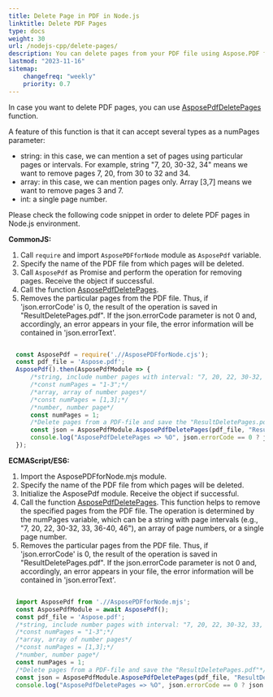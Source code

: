 ```yaml
---
title: Delete Page in PDF in Node.js
linktitle: Delete PDF Pages
type: docs
weight: 30
url: /nodejs-cpp/delete-pages/
description: You can delete pages from your PDF file using Aspose.PDF for Node.js via C++.
lastmod: "2023-11-16"
sitemap:
    changefreq: "weekly"
    priority: 0.7
---
```


In case you want to delete PDF pages, you can use [AsposePdfDeletePages](https://reference.aspose.com/pdf/nodejs-cpp/organize/asposepdfdeletepages/) function. 

A feature of this function is that it can accept several types as a numPages parameter:

- string: in this case, we can mention a set of pages using particular pages or intervals. For example, string "7, 20, 30-32, 34" means we want to remove pages 7, 20, from 30 to 32 and 34.
- array: in this case, we can mention pages only. Array [3,7] means we want to remove pages 3 and 7.
- int: a single page number.

Please check the following code snippet in order to delete PDF pages in Node.js environment.

**CommonJS:**

1. Call `require` and import `AsposePDFforNode` module as `AsposePdf` variable.
1. Specify the name of the PDF file from which pages will be deleted.
1. Call `AsposePdf` as Promise and perform the operation for removing pages. Receive the object if successful.
1. Call the function [AsposePdfDeletePages](https://reference.aspose.com/pdf/nodejs-cpp/organize/asposepdfdeletepages/). 
1. Removes the particular pages from the PDF file. Thus, if 'json.errorCode' is 0, the result of the operation is saved in "ResultDeletePages.pdf". If the json.errorCode parameter is not 0 and, accordingly, an error appears in your file, the error information will be contained in 'json.errorText'.

```js

  const AsposePdf = require('.//AsposePDFforNode.cjs');
  const pdf_file = 'Aspose.pdf';
  AsposePdf().then(AsposePdfModule => {
      /*string, include number pages with interval: "7, 20, 22, 30-32, 33, 36-40, 46"*/
      /*const numPages = "1-3";*/
      /*array, array of number pages*/
      /*const numPages = [1,3];*/
      /*number, number page*/
      const numPages = 1;
      /*Delete pages from a PDF-file and save the "ResultDeletePages.pdf"*/
      const json = AsposePdfModule.AsposePdfDeletePages(pdf_file, "ResultDeletePages.pdf", numPages);
      console.log("AsposePdfDeletePages => %O", json.errorCode == 0 ? json.fileNameResult : json.errorText);
  });
```

**ECMAScript/ES6:**

1. Import the AsposePDFforNode.mjs module.
1. Specify the name of the PDF file from which pages will be deleted.
1. Initialize the AsposePdf module. Receive the object if successful.
1. Call the function [AsposePdfDeletePages](https://reference.aspose.com/pdf/nodejs-cpp/organize/asposepdfdeletepages/). This function helps to remove the specified pages from the PDF file. The operation is determined by the numPages variable, which can be a string with page intervals (e.g., "7, 20, 22, 30-32, 33, 36-40, 46"), an array of page numbers, or a single page number.
1. Removes the particular pages from the PDF file. Thus, if 'json.errorCode' is 0, the result of the operation is saved in "ResultDeletePages.pdf". If the json.errorCode parameter is not 0 and, accordingly, an error appears in your file, the error information will be contained in 'json.errorText'.

```js

  import AsposePdf from './/AsposePDFforNode.mjs';
  const AsposePdfModule = await AsposePdf();
  const pdf_file = 'Aspose.pdf';
  /*string, include number pages with interval: "7, 20, 22, 30-32, 33, 36-40, 46"*/
  /*const numPages = "1-3";*/
  /*array, array of number pages*/
  /*const numPages = [1,3];*/
  /*number, number page*/
  const numPages = 1;
  /*Delete pages from a PDF-file and save the "ResultDeletePages.pdf"*/
  const json = AsposePdfModule.AsposePdfDeletePages(pdf_file, "ResultDeletePages.pdf", numPages);
  console.log("AsposePdfDeletePages => %O", json.errorCode == 0 ? json.fileNameResult : json.errorText);
```